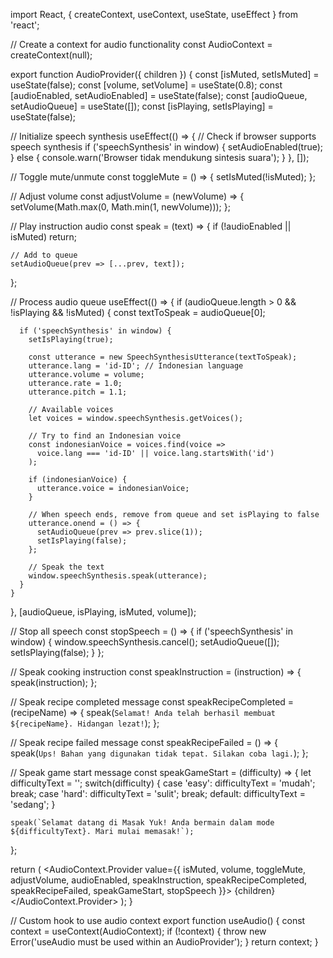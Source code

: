 import React, { createContext, useContext, useState, useEffect } from 'react';

// Create a context for audio functionality
const AudioContext = createContext(null);

export function AudioProvider({ children }) {
  const [isMuted, setIsMuted] = useState(false);
  const [volume, setVolume] = useState(0.8);
  const [audioEnabled, setAudioEnabled] = useState(false);
  const [audioQueue, setAudioQueue] = useState([]);
  const [isPlaying, setIsPlaying] = useState(false);
  
  // Initialize speech synthesis
  useEffect(() => {
    // Check if browser supports speech synthesis
    if ('speechSynthesis' in window) {
      setAudioEnabled(true);
    } else {
      console.warn('Browser tidak mendukung sintesis suara');
    }
  }, []);

  // Toggle mute/unmute
  const toggleMute = () => {
    setIsMuted(!isMuted);
  };
  
  // Adjust volume
  const adjustVolume = (newVolume) => {
    setVolume(Math.max(0, Math.min(1, newVolume)));
  };
  
  // Play instruction audio
  const speak = (text) => {
    if (!audioEnabled || isMuted) return;
    
    // Add to queue
    setAudioQueue(prev => [...prev, text]);
  };
  
  // Process audio queue
  useEffect(() => {
    if (audioQueue.length > 0 && !isPlaying && !isMuted) {
      const textToSpeak = audioQueue[0];
      
      if ('speechSynthesis' in window) {
        setIsPlaying(true);
        
        const utterance = new SpeechSynthesisUtterance(textToSpeak);
        utterance.lang = 'id-ID'; // Indonesian language
        utterance.volume = volume;
        utterance.rate = 1.0;
        utterance.pitch = 1.1;
        
        // Available voices
        let voices = window.speechSynthesis.getVoices();
        
        // Try to find an Indonesian voice
        const indonesianVoice = voices.find(voice => 
          voice.lang === 'id-ID' || voice.lang.startsWith('id')
        );
        
        if (indonesianVoice) {
          utterance.voice = indonesianVoice;
        }
        
        // When speech ends, remove from queue and set isPlaying to false
        utterance.onend = () => {
          setAudioQueue(prev => prev.slice(1));
          setIsPlaying(false);
        };
        
        // Speak the text
        window.speechSynthesis.speak(utterance);
      }
    }
  }, [audioQueue, isPlaying, isMuted, volume]);
  
  // Stop all speech
  const stopSpeech = () => {
    if ('speechSynthesis' in window) {
      window.speechSynthesis.cancel();
      setAudioQueue([]);
      setIsPlaying(false);
    }
  };
  
  // Speak cooking instruction
  const speakInstruction = (instruction) => {
    speak(instruction);
  };
  
  // Speak recipe completed message
  const speakRecipeCompleted = (recipeName) => {
    speak(`Selamat! Anda telah berhasil membuat ${recipeName}. Hidangan lezat!`);
  };
  
  // Speak recipe failed message
  const speakRecipeFailed = () => {
    speak(`Ups! Bahan yang digunakan tidak tepat. Silakan coba lagi.`);
  };
  
  // Speak game start message
  const speakGameStart = (difficulty) => {
    let difficultyText = '';
    switch(difficulty) {
      case 'easy': difficultyText = 'mudah'; break;
      case 'hard': difficultyText = 'sulit'; break;
      default: difficultyText = 'sedang';
    }
    
    speak(`Selamat datang di Masak Yuk! Anda bermain dalam mode ${difficultyText}. Mari mulai memasak!`);
  };
  
  return (
    <AudioContext.Provider value={{
      isMuted,
      volume,
      toggleMute,
      adjustVolume,
      audioEnabled,
      speakInstruction,
      speakRecipeCompleted,
      speakRecipeFailed,
      speakGameStart,
      stopSpeech
    }}>
      {children}
    </AudioContext.Provider>
  );
}

// Custom hook to use audio context
export function useAudio() {
  const context = useContext(AudioContext);
  if (!context) {
    throw new Error('useAudio must be used within an AudioProvider');
  }
  return context;
}
